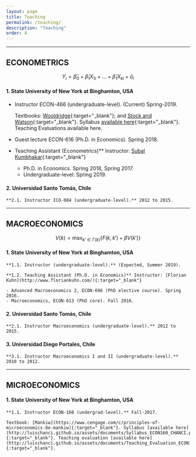 ```yaml
---
layout: page
title: Teaching
permalink: /teaching/
description: "Teaching"
order: 4
---
```


------
## ECONOMETRICS

$$Y_i=\hat{\beta}_0+\hat{\beta}_1X_{1i}+...+\hat{\beta}_1X_{ki}+\hat{u}_i$$


#### 1. State University of New York at Binghamton, USA

- Instructor ECON-466 (undergraduate-level). (Current) Spring-2019.

  Textbooks: [Wooldridge](https://www.cengage.com/c/introductory-econometrics-a-modern-approach-6e-wooldridge/9781305270107){:target="_blank"}; and [Stock and Watson](https://www.pearson.com/us/higher-education/product/Stock-Introduction-to-Econometrics-3rd-Edition/9780138009007.html){:target="_blank"}. Syllabus [available here](http://luischanci.github.io/assets/documents/Syllabus_ECON466_CHANCI.pdf){:target="_blank"}. Teaching Evaluations available here.

- Guest lecture ECON-616 (Ph.D. in Economics). Spring 2018.

- Teaching Assistant (Econometrics)** Instructor: [Subal Kumbhakar](http://bingweb.binghamton.edu/~kkar/){:target="_blank"}
  - Ph.D. in Economics. Spring 2018, Spring 2017.
  - Undergraduate-level: Spring 2019.


#### 2. Universidad Santo Tomás, Chile

    **2.1. Instructor ICO-084 (undergraduate-level).** 2012 to 2015.


------
## MACROECONOMICS

$$V(k)=\max_{k'\in\Gamma(k)}\{F(k,k')+\beta V(k')\}$$

#### 1. State University of New York at Binghamton, USA

    **1.1. Instructor (undergraduate-level).** (Expected, Summer 2019).

    **1.2. Teaching Assistant (Ph.D. in Economics)** Instructor: [Florian Kuhn](http://www.floriankuhn.com/){:target="_blank"}

    - Advanced Macroeconomics 2, ECON-696 (PhD elective course). Spring 2016.
    - Macroeconomics, ECON-613 (PhD core). Fall 2016.


#### 2. Universidad Santo Tomás, Chile

    **2.1. Instructor Macroeconomics (undergraduate-level).** 2012 to 2015.


#### 3. Universidad Diego Portales, Chile

    **3.1. Instructor Macroeconomics I and II (undergraduate-level).** 2010 to 2012.


------
## MICROECONOMICS

#### 1. State University of New York at Binghamton, USA

    **1.1. Instructor ECON-160 (undergrad-level).** Fall-2017.

    Textbook: [Mankiw](https://www.cengage.com/c/principles-of-microeconomics-8e-mankiw){:target="_blank"}. Syllabus [available here](http://luischanci.github.io/assets/documents/Syllabus_ECON160_CHANCI.pdf){:target="_blank"}. Teaching evaluation [available here](http://luischanci.github.io/assets/documents/Teaching_Evaluation_ECON160.pdf){:target="_blank"}.
